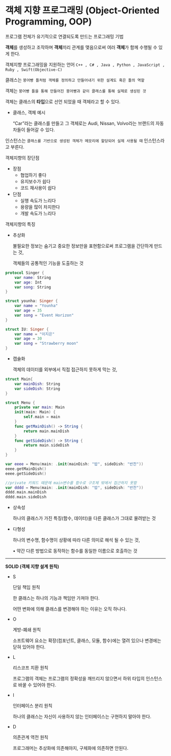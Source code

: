 # 객체 지향 프로그래밍 (Object-Oriented Programming, OOP)

프로그램 전체가 유기적으로 연결되도록 만드는 프로그래밍 기법

**객체**를 생성하고 조작하며 **객체**끼리 관계를 맺음으로써 여러 **객체**가 함께 수행될 수 있게 한다.

객체지향 프로그래밍을 지원하는 언어 `C++ , C# , Java , Python , JavaScript , Ruby , Swift(Objective-C)`

클래스는 `붕어빵 틀처럼 객체를 정의하고 만들어내기 위한 설계도 혹은 틀의 역할`

객체는 `붕어빵 틀을 통해 만들어진 붕어빵과 같이 클래스를 통해 실제로 생성된 것`

객체는 클래스의 **타입**으로 선언 되었을 때 객체라고 할 수 있다.

- 클래스, 객체 예시

    “Car”라는 클래스를 만들고 그 객체로는 Audi, Nissan, Volvo라는 브랜드의 자동차들이 들어갈 수 있다.
    

인스턴스는 `클래스를 기반으로 생성된 객체가 메모리에 할당되어 실제 사용될 때` 인스턴스라고 부른다.

객체지향의 장단점

- 장점
    - 협업하기 좋다
    - 유지보수가 쉽다
    - 코드 재사용이 쉽다
- 단점
    - 실행 속도가 느리다
    - 용량을 많이 차지한다
    - 개발 속도가 느리다

객체지향의 특징

- 추상화
    
    불필요한 정보는 숨기고 중요한 정보만을 표현함으로써 프로그램을 간단하게 만드는 것,
    
    객체들의 공통적인 기능을 도출하는 것
    
```swift
protocol Singer {
    var name: String
    var age: Int
    var song: String
}

struct younha: Singer {
    var name = "Younha"
    var age = 35
    var song = "Event Horizon"
}

struct IU: Singer {
    var name = "이지은"
    var age = 30
    var song = "Strawberry moon"
}
```
- 캡슐화
    
    객체의 데이터를 외부에서 직접 접근하지 못하게 막는 것,
    
```swift
struct Main{
    var mainDish: String
    var sideDish: String
}

struct Menu {
    private var main: Main
    init(main: Main) {
        self.main = main
    }
    func getMainDish() -> String {
        return main.mainDish
    }
    func getSideDish() -> String {
        return main.sideDish
    }
}

var eeee = Menu(main: .init(mainDish: "밥", sideDish: "반찬"))
eeee.getMainDish()
eeee.getSideDish()

//private 키워드 때문에 main변수를 함수로 구조체 밖에서 접근하지 못함
var dddd = Menu(main: .init(mainDish: "밥", sideDish: "반찬"))
dddd.main.mainDish
dddd.main.sideDish
```
- 상속성
    
    하나의 클래스가 가진 특징(함수, 데이터)을 다른 클래스가 그대로 물려받는 것
    
- 다형성
    
    하나의 변수명, 함수명이 상황에 따라 다른 의미로 해석 될 수 있는 것,
    
    • 약간 다른 방법으로 동작하는 함수를 동일한 이름으로 호출하는 것
    
---
**SOLID (객체 지향 설계 원칙)**

- S
    
    단일 책임 원칙
    
    한 클래스는 하나의 기능과 책임만 가져야 한다.
    
    어떤 변화에 의해 클래스를 변경해야 하는 이유는 오직 하나다.
    
- O
    
    계방-폐쇄 원칙
    
    소프트웨어 요소는 확장(컴포넌트, 클래스, 모듈, 함수)에는 열려 있으나 변경에는 닫혀 있어야 한다.
    
- L
    
    리스코프 치환 원칙
    
    프로그램의 객체는 프로그램의 정확성을 깨뜨리지 않으면서 하위 타입의 인스턴스로 바꿀 수 있어야 한다.
    
- I
    
    인터페이스 분리 원칙
    
    하나의 클래스는 자신이 사용하지 않는 인터페이스는 구현하지 말아야 한다.
    
- D
    
    의존관계 역전 원칙
    
    프로그래머는 추상화에 의존해야지, 구체화에 의존하면 안된다.